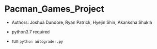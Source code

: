 # Pacman_Games_Project

- Authors: Joshua Dundore, Ryan Patrick, Hyejin Shin, Akanksha Shukla

- python3.7 required

- run 
  ```python autograder.py```
